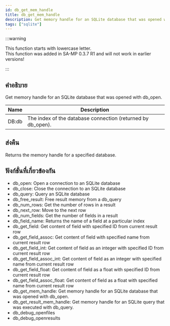 ```yaml
---
id: db_get_mem_handle
title: db_get_mem_handle
description: Get memory handle for an SQLite database that was opened with db_open.
tags: ["sqlite"]
---
```


:::warning

This function starts with lowercase letter.  
This function was added in SA-MP 0.3.7 R1 and will not work in earlier versions!

:::

## คำอธิบาย

Get memory handle for an SQLite database that was opened with db_open.

| Name  | Description                                                 |
| ----- | ----------------------------------------------------------- |
| DB:db | The index of the database connection (returned by db_open). |

## ส่งคืน

Returns the memory handle for a specified database.

## ฟังก์ชั่นที่เกี่ยวข้องกัน

- db_open: Open a connection to an SQLite database
- db_close: Close the connection to an SQLite database
- db_query: Query an SQLite database
- db_free_result: Free result memory from a db_query
- db_num_rows: Get the number of rows in a result
- db_next_row: Move to the next row
- db_num_fields: Get the number of fields in a result
- db_field_name: Returns the name of a field at a particular index
- db_get_field: Get content of field with specified ID from current result row
- db_get_field_assoc: Get content of field with specified name from current result row
- db_get_field_int: Get content of field as an integer with specified ID from current result row
- db_get_field_assoc_int: Get content of field as an integer with specified name from current result row
- db_get_field_float: Get content of field as a float with specified ID from current result row
- db_get_field_assoc_float: Get content of field as a float with specified name from current result row
- db_get_mem_handle: Get memory handle for an SQLite database that was opened with db_open.
- db_get_result_mem_handle: Get memory handle for an SQLite query that was executed with db_query.
- db_debug_openfiles
- db_debug_openresults
